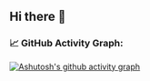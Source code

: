 ## Hi there 👋

### 📈 GitHub Activity Graph:
[![Ashutosh's github activity graph](https://github-readme-activity-graph.vercel.app/graph?username=Garuda-Ya&bg_color=faebd7&line=000000)](https://github.com/ashutosh00710/github-readme-activity-graph)

